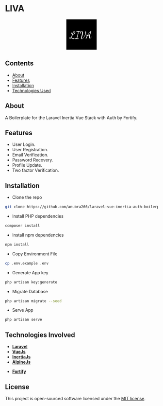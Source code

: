 # LIVA

<p align="center"><img src="./favicon.png" width="100"></p>

## Contents

-   [About](#About)
-   [Features](#features)
-   [Installation](#installation)
-   [Technologies Used](#technologies-involved)

## About

A Boilerplate for the Laravel Inertia Vue Stack with Auth by Fortify.

## Features

-   User Login.
-   User Registration.
-   Email Verification.
-   Password Recovery.
-   Profile Update.
-   Two factor Verification.

## Installation

-   Clone the repo

```bash
git clone https://github.com/anubra266/laravel-vue-inertia-auth-boilerplate.git
```

-   Install PHP dependencies

```bash
composer install
```

-   Install npm dependencies

```bash
npm install
```

-   Copy Environment File

```bash
cp .env.example .env
```

-   Generate App key

```bash
php artisan key:generate
```

-   Migrate Database

```bash
php artisan migrate --seed
```

-   Serve App

```bash
php artisan serve
```

## Technologies Involved

-   **[Laravel](https://laravel.com/)**
-   **[VueJs](https://vuejs.com/)**
-   **[InertiaJs](https://inertiajs.com/)**
-   **[AlpineJs](https://github.com/alpinejs/alpine)**
*   **[Fortify](https://github.com/laravel/fortify)**
   

## License

This project is open-sourced software licensed under the [MIT license](https://opensource.org/licenses/MIT).

